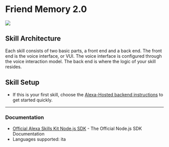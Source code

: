 # Friend Memory 2.0
<img src="https://m.media-amazon.com/images/G/01/mobile-apps/dex/alexa/alexa-skills-kit/tutorials/quiz-game/header._TTH_.png" />

## Skill Architecture
Each skill consists of two basic parts, a front end and a back end.
The front end is the voice interface, or VUI.
The voice interface is configured through the voice interaction model.
The back end is where the logic of your skill resides.

## Skill Setup

 * If this is your first skill, choose the [Alexa-Hosted backend instructions](./instructions/setup-vui-alexa-hosted.md) to get started quickly.


---

### Documentation
* [Official Alexa Skills Kit Node.js SDK](https://www.npmjs.com/package/ask-sdk) - The Official Node.js SDK Documentation
* Languages supported: ita
